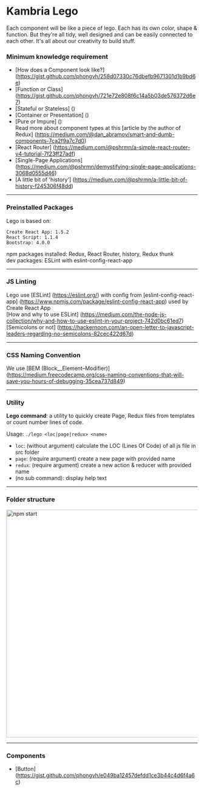 # Kambria Lego

Each component will be like a piece of lego. Each has its own color, shape & function. But they're all tidy, well designed and can be easily connected to each other. It's all about our creativity to build stuff.

### Minimum knowledge requirement
* [How does a Component look like?] (https://gist.github.com/phongvh/258d07330c76dbefb9671301d1b9bd6e)
* [Function or Class] (https://gist.github.com/phongvh/721e72e808f6c14a5b03de576372d6e7)
* [Stateful or Stateless] ()
* [Container or Presentation] ()
* [Pure or Impure] ()  
Read more about component types at this [article by the author of Redux] (https://medium.com/@dan_abramov/smart-and-dumb-components-7ca2f9a7c7d0)
* [React Router] (https://medium.com/@pshrmn/a-simple-react-router-v4-tutorial-7f23ff27adf)
* [Single-Page Applications] (https://medium.com/@pshrmn/demystifying-single-page-applications-3068d0555d46)
* [A little bit of 'history'] (https://medium.com/@pshrmn/a-little-bit-of-history-f245306f48dd)

---
### Preinstalled Packages
Lego is based on:
```
Create React App: 1.5.2
React Script: 1.1.4
Bootstrap: 4.0.0
```
npm packages installed: Redux, React Router, history, Redux thunk  
dev packages: ESLint with eslint-config-react-app

---
### JS Linting
Lego use [ESLint] (https://eslint.org/) with config from [eslint-config-react-app] (https://www.npmjs.com/package/eslint-config-react-app) used by Create React App  
[How and why to use ESLint] (https://medium.com/the-node-js-collection/why-and-how-to-use-eslint-in-your-project-742d0bc61ed7)  
[Semicolons or not] (https://hackernoon.com/an-open-letter-to-javascript-leaders-regarding-no-semicolons-82cec422d67d)

---
### CSS Naming Convention  
We use [BEM (Block__Element–Modifier)] (https://medium.freecodecamp.org/css-naming-conventions-that-will-save-you-hours-of-debugging-35cea737d849)

---
### Utility
**Lego command**: a utility to quickly create Page, Redux files from templates or count number lines of code.  

Usage: `./lego <loc|page|redux> <name>`
  - `loc`: (without argument) calculate the LOC (Lines Of Code) of all js file in src folder
  - `page`: (require argument) create a new page with provided name
  - `redux`: (require argument) create a new action & reducer with provided name
  - (no sub command): display help text

---
### Folder structure
<img src='https://static.kambria.io/misc/folder_structure.png' width='600' alt='npm start'>

---
### Components
* [Button] (https://gist.github.com/phongvh/e049ba12457defdd1ce3b44c4d6f4a6c)